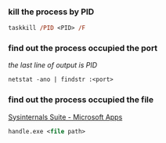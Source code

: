 ### **kill** the process by PID
```ps
taskkill /PID <PID> /F
```


### find out the process occupied the **port**
*the last line of output is PID*
```ps
netstat -ano | findstr :<port>
```

### find out the process  occupied the **file**
[Sysinternals Suite - Microsoft Apps](https://www.microsoft.com/store/productId/9P7KNL5RWT25?ocid=pdpshare)
```ps
handle.exe <file path>
```
